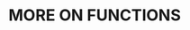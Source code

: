 # MORE ON FUNCTIONS #
<!doctype html>
<html>
    <head>
        <script>
            function check(a, b){
                if (b != 0) return true;
                else return false;
            }
            function myDivide( fn, num, div ) {
                if (fn(num, div)) {
                    alert("It's OK!");
                    return num / div;
                } else {
                    alert("Not OK!");
                }
            }

            result=myDivide(check, 44, 1);
            //参数是一个函数加数字
        </script>
    </head>
</html>

<!doctype html>
<html>
    <head>
        <script>
            function counter() {
                var count = 0;

                return function() {
                    count++;
                    alert(count);
                }

            }
            var count = counter();
            //这一步返回的是一个函数，不会执行内部
            count();
            count();
            count();
        </script>
    </head>
</html>
